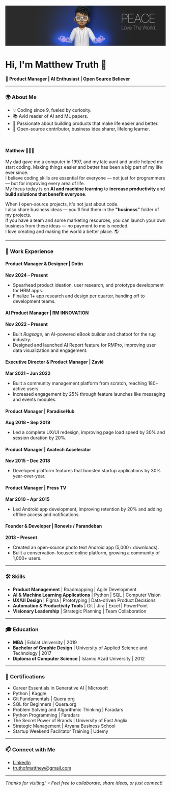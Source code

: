 ![Matthew Truth](images/mt_banner.png)

# Hi, I'm Matthew Truth 👋

**🎯 Product Manager | AI Enthusiast | Open Source Believer**

---

### 🌍 About Me

- 💡 Coding since 9, fueled by curiosity.
- 📚 Avid reader of AI and ML papers.
- 🧠 Passionate about building products that make life easier and better.
- 🌟 Open-source contributor, business idea sharer, lifelong learner.

&nbsp;

#### Matthew 👨🏽‍💻

My dad gave me a computer in 1997, and my late aunt and uncle helped me start coding. Making things easier and better has been a big part of my life ever since.  
I believe coding skills are essential for everyone — not just for programmers — but for improving every area of life.  
My focus today is on **AI and machine learning** to **increase productivity** and **build solutions that benefit everyone**.

When I open-source projects, it's not just about code.  
I also share business ideas — you'll find them in the **"business"** folder of my projects.  
If you have a team and some marketing resources, you can launch your own business from these ideas — no payment to me is needed.  
I love creating and making the world a better place. 🌎

---

### 💼 Work Experience

#### Product Manager & Designer | Dotin
**Nov 2024 – Present**
- Spearhead product ideation, user research, and prototype development for HRM apps.
- Finalize 1+ app research and design per quarter, handing off to development teams.

#### AI Product Manager | RM INNOVATION
**Nov 2022 – Present**
- Built *Rugsage*, an AI-powered eBook builder and chatbot for the rug industry.
- Designed and launched AI Report feature for RMPro, improving user data visualization and engagement.

#### Executive Director & Product Manager | Zavié
**Mar 2021 – Jun 2022**
- Built a community management platform from scratch, reaching 180+ active users.
- Increased engagement by 25% through feature launches like messaging and events modules.

#### Product Manager | ParadiseHub
**Aug 2018 – Sep 2019**
- Led a complete UX/UI redesign, improving page load speed by 30% and session duration by 20%.

#### Product Manager | Avatech Accelerator
**Nov 2015 – Dec 2018**
- Developed platform features that boosted startup applications by 30% year-over-year.

#### Product Manager | Press TV
**Mar 2010 – Apr 2015**
- Led Android app development, improving retention by 20% and adding offline access and notifications.

#### Founder & Developer | Ronevis / Parandeban
**2013 – Present**
- Created an open-source photo text Android app (5,000+ downloads).
- Built a conservation-focused online platform, growing a community of 1,000+ users.

---

### 🛠 Skills

- **Product Management** | Roadmapping | Agile Development
- **AI & Machine Learning Applications** | Python | SQL | Computer Vision
- **UX/UI Design** | Figma | Prototyping | Data-driven Product Decisions
- **Automation & Productivity Tools** | Git | Jira | Excel | PowerPoint
- **Visionary Leadership** | Strategic Planning | Team Collaboration

---

### 🎓 Education

- **MBA** | Edalat University | 2019
- **Bachelor of Graphic Design** | University of Applied Science and Technology | 2017
- **Diploma of Computer Science** | Islamic Azad University | 2012

---

### 📜 Certifications

- Career Essentials in Generative AI | Microsoft
- Python | Kaggle
- Git Fundamentals | Quera.org
- SQL for Beginners | Quera.org
- Problem Solving and Algorithmic Thinking | Faradars
- Python Programming | Faradars
- The Secret Power of Brands | University of East Anglia
- Strategic Management | Aryana Business School
- Startup Weekend Facilitator Training | Udemy

---

### 📫 Connect with Me

- [LinkedIn](https://linkedin.com/in/truthofmatthew/)
- truthofmatthew@gmail.com

---

_Thanks for visiting! ⭐ Feel free to collaborate, share ideas, or just connect!_
